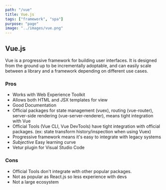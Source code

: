 ```yaml
---
path: "/vue"
title: Vue.js
tags: ["framework", "spa"]
purpose: "page"
image: "../images/vue.png"
---
```


## Vue.js

Vue is a progressive framework for building user interfaces. It is designed from the ground up to be incrementally adoptable, and can easily scale between a library and a framework depending on different use cases.

<div class="product">

### Pros
- Works with Web Experience Toolkit
- Allows both HTML and JSX templates for view
- Good Documentation
- Official packages for state management (vuex), routing (vue-router), server-side rendering (vue-server-renderer), means tight integration with Vue
- Official Tools (Vue CLI, Vue DevTools) have tight integration with official packages. (ex: state transform history/inspection when using Vuex)
- Progressive framework means it's easy to integrate with legacy systems
- *Subjective* Easy learning curve
- Vetur plugin for Visual Studio Code

### Cons
- Official Tools don't integrate with other popular packages. 
- Not as popular as React.js so less experience with devs
- Not a large ecosystem

<div>
